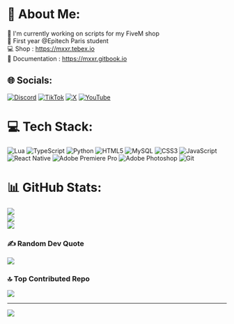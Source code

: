 # 💫 About Me:
🔭​ I'm currently working on scripts for my FiveM shop 
<br>📒 First year @Epitech Paris student
<br>💻 Shop : https://mxxr.tebex.io
<br>📃 Documentation : https://mxxr.gitbook.io


## 🌐 Socials:
[![Discord](https://img.shields.io/badge/Discord-%237289DA.svg?logo=discord&logoColor=white)](https://discord.gg/https://discord.gg/cUSGgpSaYw) [![TikTok](https://img.shields.io/badge/TikTok-%23000000.svg?logo=TikTok&logoColor=white)](https://tiktok.com/@https://www.tiktok.com/@mxxr_dev) [![X](https://img.shields.io/badge/X-black.svg?logo=X&logoColor=white)]([https://x.com/mxxr_fv](https://x.com/mxxr_fv)) [![YouTube](https://img.shields.io/badge/YouTube-%23FF0000.svg?logo=YouTube&logoColor=white)](https://youtube.com/@https://www.youtube.com/@MXXRDiscord) 

# 💻 Tech Stack:
![Lua](https://img.shields.io/badge/lua-%232C2D72.svg?style=for-the-badge&logo=lua&logoColor=white) ![TypeScript](https://img.shields.io/badge/typescript-%23007ACC.svg?style=for-the-badge&logo=typescript&logoColor=white) ![Python](https://img.shields.io/badge/python-3670A0?style=for-the-badge&logo=python&logoColor=ffdd54) ![HTML5](https://img.shields.io/badge/html5-%23E34F26.svg?style=for-the-badge&logo=html5&logoColor=white) ![MySQL](https://img.shields.io/badge/mysql-4479A1.svg?style=for-the-badge&logo=mysql&logoColor=white) ![CSS3](https://img.shields.io/badge/css3-%231572B6.svg?style=for-the-badge&logo=css3&logoColor=white) ![JavaScript](https://img.shields.io/badge/javascript-%23323330.svg?style=for-the-badge&logo=javascript&logoColor=%23F7DF1E) ![React Native](https://img.shields.io/badge/react_native-%2320232a.svg?style=for-the-badge&logo=react&logoColor=%2361DAFB) ![Adobe Premiere Pro](https://img.shields.io/badge/Adobe%20Premiere%20Pro-9999FF.svg?style=for-the-badge&logo=Adobe%20Premiere%20Pro&logoColor=white) ![Adobe Photoshop](https://img.shields.io/badge/adobe%20photoshop-%2331A8FF.svg?style=for-the-badge&logo=adobe%20photoshop&logoColor=white) ![Git](https://img.shields.io/badge/git-%23F05033.svg?style=for-the-badge&logo=git&logoColor=white)
# 📊 GitHub Stats:
![](https://github-readme-stats.vercel.app/api?username=MXXR-Fivem&theme=react&hide_border=false&include_all_commits=true&count_private=true)<br/>
![](https://nirzak-streak-stats.vercel.app/?user=MXXR-Fivem&theme=react&hide_border=false)<br/>
![](https://github-readme-stats.vercel.app/api/top-langs/?username=MXXR-Fivem&theme=react&hide_border=false&include_all_commits=true&count_private=true&layout=compact)

### ✍️ Random Dev Quote
![](https://quotes-github-readme.vercel.app/api?type=horizontal&theme=tokyonight)

### 🔝 Top Contributed Repo
![](https://github-contributor-stats.vercel.app/api?username=MXXR-Fivem&limit=5&theme=dark&combine_all_yearly_contributions=true)

---
[![](https://visitcount.itsvg.in/api?id=MXXR-Fivem&icon=0&color=1)](https://visitcount.itsvg.in)

<!-- Proudly created with GPRM ( https://gprm.itsvg.in ) -->
